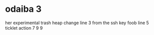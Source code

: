 # odaiba 3
her experimental trash heap
change line 3
from the ssh key
foob line 5
ticklet action
7
9
9
